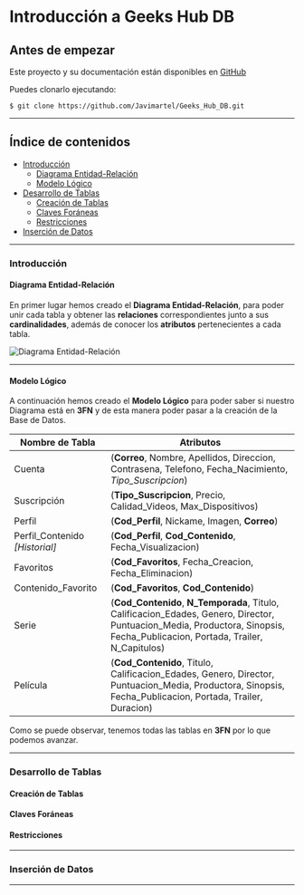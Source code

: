 # Introducción a Geeks Hub DB

## Antes de empezar

Este proyecto y su documentación están disponibles en [GitHub](https://github.com/Javimartel/Geeks_Hub_DB)

Puedes clonarlo ejecutando:

```bash=
$ git clone https://github.com/Javimartel/Geeks_Hub_DB.git
```

---

## Índice de contenidos

* [Introducción](#Introducción)
    * [Diagrama Entidad-Relación](#Diagrama-Entidad-Relación)
    * [Modelo Lógico](#Modelo-Lógico)
* [Desarrollo de Tablas](#Desarrollo-de-Tablas)
    * [Creación de Tablas](#Creación-de-Tablas)
    * [Claves Foráneas](#Claves-Foráneas)
    * [Restricciones](#Restricciones)
* [Inserción de Datos](#Inserción-de-Datos)

---

### Introducción


#### Diagrama Entidad-Relación

En primer lugar hemos creado el **Diagrama Entidad-Relación**, para poder unir cada tabla y obtener las **relaciones** correspondientes junto a sus **cardinalidades**, además de conocer los **atributos** pertenecientes a cada tabla.

![Diagrama Entidad-Relación](https://i.imgur.com/cPeuHFe.png)


---

#### Modelo Lógico

A continuación hemos creado el **Modelo Lógico** para poder saber si nuestro Diagrama está en **3FN** y de esta manera poder pasar a la creación de la Base de Datos.

| Nombre de Tabla | Atributos |
|---|---|
| Cuenta | (**Correo**, Nombre, Apellidos, Direccion, Contrasena, Telefono, Fecha_Nacimiento, *Tipo_Suscripcion*) | 
| Suscripción  | (**Tipo_Suscripcion**, Precio, Calidad_Videos, Max_Dispositivos) |
| Perfil | (**Cod_Perfil**, Nickame, Imagen, **Correo**) | 
| Perfil_Contenido *[Historial]*  | (**Cod_Perfil**, **Cod_Contenido**, Fecha_Visualizacion) | 
| Favoritos | (**Cod_Favoritos**, Fecha_Creacion, Fecha_Eliminacion) | 
| Contenido_Favorito | (**Cod_Favoritos**, **Cod_Contenido**) |
| Serie | (**Cod_Contenido**, **N_Temporada**, Titulo, Calificacion_Edades, Genero, Director, Puntuacion_Media, Productora, Sinopsis, Fecha_Publicacion, Portada, Trailer, N_Capitulos) | 
| Película | (**Cod_Contenido**, Titulo, Calificacion_Edades, Genero, Director, Puntuacion_Media, Productora, Sinopsis, Fecha_Publicacion, Portada, Trailer, Duracion) |

Como se puede observar, tenemos todas las tablas en **3FN** por lo que podemos avanzar.

---

### Desarrollo de Tablas



#### Creación de Tablas



#### Claves Foráneas



#### Restricciones



---

### Inserción de Datos



---
